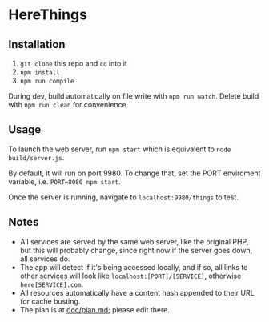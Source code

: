 # HereThings

## Installation

 1. `git clone` this repo and `cd` into it
 2. `npm install`
 3. `npm run compile`

During dev, build automatically on file write with `npm run watch`. Delete build with `npm run clean` for convenience.

## Usage

To launch the web server, run `npm start` which is equivalent to `node build/server.js`.

By default, it will run on port 9980. To change that, set the PORT enviroment variable, i.e. `PORT=8080 npm start`.

Once the server is running, navigate to `localhost:9980/things` to test.

## Notes

 - All services are served by the same web server, like the original PHP, but this will probably change, since right now if the server goes down, all services do.
 - The app will detect if it's being accessed locally, and if so, all links to other services will look like `localhost:[PORT]/[SERVICE]`, otherwise `here[SERVICE].com`.
 - All resources automatically have a content hash appended to their URL for cache busting.
 - The plan is at [doc/plan.md](doc/plan.md); please edit there.
